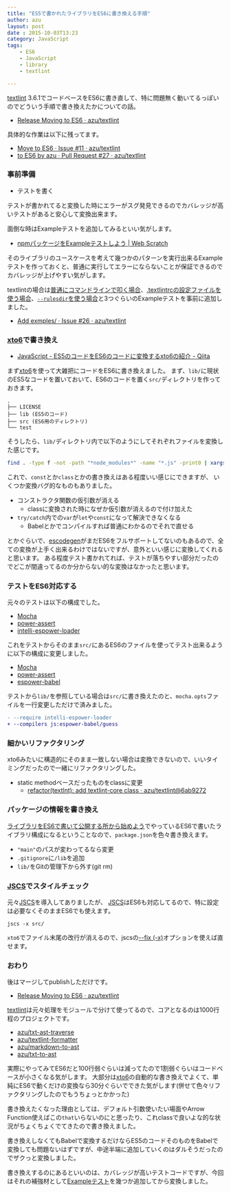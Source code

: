 ```yaml
---
title: "ES5で書かれたライブラリをES6に書き換える手順"
author: azu
layout: post
date : 2015-10-03T13:23
category: JavaScript
tags:
    - ES6
    - JavaScript
    - library
    - textlint

---
```


[textlint](https://github.com/azu/textlint "textlint") 3.6.1でコードベースをES6に書き直して、特に問題無く動いてるっぽいのでどういう手順で書き換えたかについての話。

- [Release Moving to ES6 · azu/textlint](https://github.com/azu/textlint/releases/tag/3.6.1 "Release Moving to ES6 · azu/textlint")

具体的な作業は以下に残ってます。

- [Move to ES6 · Issue #11 · azu/textlint](https://github.com/azu/textlint/issues/11 "Move to ES6 · Issue #11 · azu/textlint")
- [to ES6 by azu · Pull Request #27 · azu/textlint](https://github.com/azu/textlint/pull/27 "to ES6 by azu · Pull Request #27 · azu/textlint")

### 事前準備

- テストを書く

テストが書かれてると変換した時にエラーがスグ発見できるのでカバレッジが高いテストがあると安心して変換出来ます。

面倒な時はExampleテストを追加してみるといい気がします。

- [npmパッケージをExampleテストしよう | Web Scratch](http://efcl.info/2015/07/29/example-test-on-npm/ "npmパッケージをExampleテストしよう | Web Scratch")

そのライブラリのユースケースを考えて幾つかのパターンを実行出来るExampleテストを作っておくと、普通に実行してエラーにならないことが保証できるのでカバレッジが上げやすい気がします。

textlintの場合は[普通にコマンドラインで叩く場合](https://github.com/azu/textlint/tree/master/examples/cli)、[.textlintrcの設定ファイルを使う場合](https://github.com/azu/textlint/tree/master/examples/config-file)、[`--rulesdir`を使う場合](https://github.com/azu/textlint/tree/master/examples/rulesdir)と3つぐらいのExampleテストを事前に追加しました。

- [Add exmples/ · Issue #26 · azu/textlint](https://github.com/azu/textlint/issues/26 "Add exmples/ · Issue #26 · azu/textlint")


### [xto6](http://xto6.js.org/ "xto6")で書き換え

- [JavaScript - ES5のコードをES6のコードに変換するxto6の紹介 - Qiita](http://qiita.com/yudppp/items/c6e9a825659b07da5072 "JavaScript - ES5のコードをES6のコードに変換するxto6の紹介 - Qiita")

まず[xto6](http://xto6.js.org/ "xto6")を使って大雑把にコードをES6に書き換えました。
まず、`lib/`に現状のES5なコードを置いておいて、ES6のコードを置く`src/`ディレクトリを作っておきます。

```
.
├── LICENSE
├── lib (ES5のコード)
├── src (ES6用のディレクトリ)
└── test
```

そうしたら、`lib/`ディレクトリ内で以下のようにしてそれぞれファイルを変換した感じです。

```sh
find . -type f -not -path "*node_modules*" -name "*.js" -print0 | xargs -0 -I % xto6 % -o ../src/%
```

これで、`const`とか`class`とかの書き換えはある程度いい感じにできますが、
いくつか変換バグ的なものもありました。

- コンストラクタ関数の仮引数が消える
	- classに変換された時になぜか仮引数が消えるので付け加えた
- `try/catch`内での`var`が`let`や`const`になって解決できなくなる
	- Babelとかでコンパイルすれば普通にわかるのでそれで直せる

とかぐらいで、[escodegen](https://github.com/estools/escodegen "escodegen")がまだES6をフルサポートしてないのもあるので、全ての変換が上手く出来るわけではないですが、意外といい感じに変換してくれると思います。
ある程度テスト書かれてれば、テストが落ちやすい部分だったのでどこが間違ってるのか分からない的な変換はなかったと思います。

### テストをES6対応する

元々のテストは以下の構成でした。

- [Mocha](http://mochajs.org/ "Mocha")
- [power-assert](https://github.com/power-assert-js/power-assert)
- [intelli-espower-loader](https://github.com/power-assert-js/intelli-espower-loader)

これをテストからそのまま`src/`にあるES6のファイルを使ってテスト出来るように以下の構成に変更しました。

- [Mocha](http://mochajs.org/ "Mocha")
- [power-assert](https://github.com/power-assert-js/power-assert)
- [espower-babel](https://github.com/power-assert-js/espower-babel "espower-babel")

テストから`lib/`を参照している場合は`src/`に書き換えたのと、`mocha.opts`ファイルを一行変更しただけで済みました。

```diff
- --require intelli-espower-loader
+ --compilers js:espower-babel/guess
```

### 細かいリファクタリング

xto6みたいに構造的にそのまま一致しない場合は変換できないので、いいタイミングだったので一緒にリファクタリングした。

- static methodベースだったものをclassに変更
	- [refactor(textlnt): add textlint-core class · azu/textlint@6ab9272](https://github.com/azu/textlint/commit/6ab92721eb3f2381b09b66c2ee9f41b1a4bbae40 "refactor(textlnt): add textlint-core class · azu/textlint@6ab9272")

### パッケージの情報を書き換え

[ライブラリをES6で書いて公開する所から始めよう](http://efcl.info/2015/01/09/write-es6/ "ライブラリをES6で書いて公開する所から始めよう | Web Scratch")でやっているES6で書いたライブラリ構成になるということなので、`package.json`を色々書き換えます。

- `"main"`のパスが変わってるなら変更
- `.gitignore`に`/lib`を追加
- `lib/`をGitの管理下から外す(git rm)

### [JSCS](http://jscs.info/ "JSCS")でスタイルチェック

元々[JSCS](http://jscs.info/ "JSCS")を導入してありましたが、
[JSCS](http://jscs.info/ "JSCS")はES6も対応してるので、特に設定は必要なくそのままES6でも使えます。

```
jscs -x src/
```

`xto6`でファイル末尾の改行が消えるので、jscsの[--fix (-x)](http://jscs.info/overview#cli "--fix (-x)")オプションを使えば直せます。

### おわり

後はマージしてpublishしただけです。

- [Release Moving to ES6 · azu/textlint](https://github.com/azu/textlint/releases/tag/3.6.1 "Release Moving to ES6 · azu/textlint")

[textlint](https://github.com/azu/textlint "textlint")は元々処理をモジュールで分けて使ってるので、コアとなるのは1000行程のプロジェクトです。

- [azu/txt-ast-traverse](https://github.com/azu/txt-ast-traverse)
- [azu/textlint-formatter](https://github.com/azu/textlint-formatter)
- [azu/markdown-to-ast](https://github.com/azu/markdown-to-ast)
- [azu/txt-to-ast](https://github.com/azu/txt-to-ast)

実際にやってみてES6だと100行弱ぐらいは減ってたので1割弱ぐらいはコードベースが小さくなる気がします。
大部分は[xto6](http://xto6.js.org/ "xto6")の自動的な書き換えでよくて、単純にES6で動くだけの変換なら30分ぐらいでできた気がします(併せて色々リファクタリングしたのでもうちょっとかかった)

書き換えたくなった理由としては、デフォルト引数使いたい場面やArrow Function使えばこの`that`いらないのにと思ったり、これclassで良いよな的な状況がちょくちょくでてきたので書き換えました。

書き換えしなくてもBabelで変換するだけならES5のコードそのものをBabelで変換しても問題ないはずですが、中途半端に追加していくのはダルそうだったのでザクっと変換しました。

書き換えするのにあるといいのは、カバレッジが高いテストコードですが、今回はそれの補強材として[Exampleテスト](http://efcl.info/2015/07/29/example-test-on-npm/ "Exampleテスト")を幾つか追加してから変換しました。